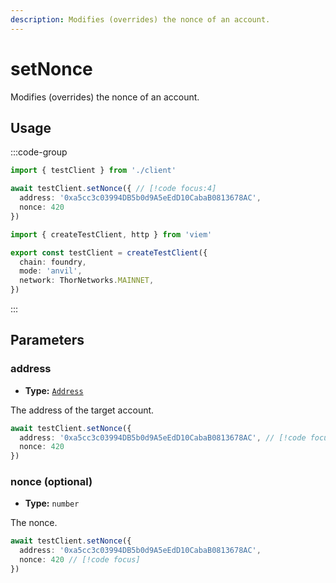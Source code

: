 ```yaml
---
description: Modifies (overrides) the nonce of an account.
---
```


# setNonce

Modifies (overrides) the nonce of an account.

## Usage

:::code-group

```ts [example.ts]
import { testClient } from './client'

await testClient.setNonce({ // [!code focus:4]
  address: '0xa5cc3c03994DB5b0d9A5eEdD10CabaB0813678AC',
  nonce: 420
})
```

```ts [client.ts]
import { createTestClient, http } from 'viem'

export const testClient = createTestClient({
  chain: foundry,
  mode: 'anvil',
  network: ThorNetworks.MAINNET, 
})
```

:::

## Parameters

### address

- **Type:** [`Address`](/docs/glossary/types#address)

The address of the target account.

```ts
await testClient.setNonce({
  address: '0xa5cc3c03994DB5b0d9A5eEdD10CabaB0813678AC', // [!code focus]
  nonce: 420
})
```

### nonce (optional)

- **Type:** `number`

The nonce.

```ts
await testClient.setNonce({
  address: '0xa5cc3c03994DB5b0d9A5eEdD10CabaB0813678AC',
  nonce: 420 // [!code focus]
})
```